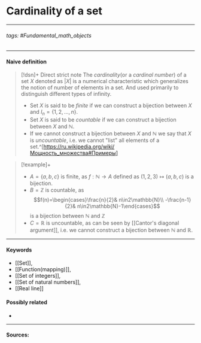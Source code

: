 # Cardinality of a set
***
###### tags: #Fundamental_math_objects 
***
#### Naive definition
>[!dsn]+ Direct strict note
>The *cardinality*(or a *cardinal number*) of a set $X$ denoted as $|X|$ is a numerical characteristic which generalizes the notion of number of elements in a set. And used primarily to distinguish different types of infinity.
>- Set $X$ is said to be *finite* if we can construct a bijection between $X$ and $I_{n}=\{1,2,\dots,n\}$.
>- Set $X$ is said to be *countable* if we can construct a bijection between $X$ and $\mathbb{N}$.
>- If we cannot construct a bijection between $X$ and $\mathbb{N}$ we say that $X$ is *uncountable*, i.e. we cannot "list" all elements of a set.^[https://ru.wikipedia.org/wiki/Мощность_множества#Примеры]

>[!example]+ 
>- $A=\{a,b,c\}$ is finite, as $f:\mathbb{N}\to A$ defined as $(1,2,3)\mapsto(a,b,c)$ is a bijection.
>- $B=\mathbb{Z}$ is countable, as 
>  $$f(n)=\begin{cases}\frac{n}{2}& n\in2\mathbb{N}\\ -\frac{n-1}{2}& n\in2\mathbb{N}-1\end{cases}$$
>  is a bijection between $\mathbb{N}$ and $\mathbb{Z}$
>- $C=\mathbb{R}$ is uncountable, as can be seen by [[Cantor's diagonal argument]], i.e. we cannot construct a bijection between $\mathbb{N}$ and $\mathbb{R}$.
***
#### Keywords
- [[Set]],
- [[Function(mapping)]],
- [[Set of integers]],
- [[Set of natural numbers]],
- [[Real line]]
#### Possibly related
- 
***
#### Sources: